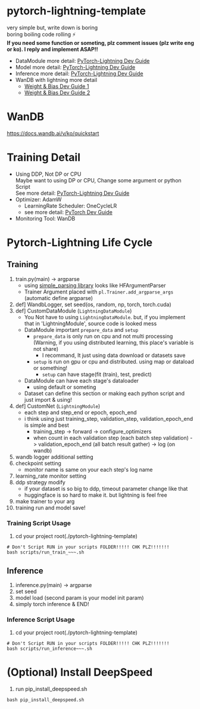 # pytorch-lightning-template
very simple but, write down is boring </br>
boring boiling code rolling ⚡ </br>
**If you need some function or someting, plz comment issues (plz write eng or ko). I reply and implement ASAP!!** </br>
- DataModule more detail: [PyTorch-Lightning Dev Guide](https://pytorch-lightning.readthedocs.io/en/stable/data/datamodule.html)
- Model more detail: [PyTorch-Lightning Dev Guide](https://pytorch-lightning.readthedocs.io/en/stable/common/lightning_module.html)
- Inference more detail: [PyTorch-Lightning Dev Guide](https://pytorch-lightning.readthedocs.io/en/stable/deploy/production_intermediate.html)
- WanDB with lightning more detail
    - [Weight & Bias Dev Guide 1](https://wandb.ai/wandb_fc/korean/reports/Weights-Biases-Pytorch-Lightning---VmlldzozNzAxOTg)
    - [Weight & Bias Dev Guide 2](https://docs.wandb.ai/guides/integrations/lightning)

# WanDB
https://docs.wandb.ai/v/ko/quickstart

# Training Detail
- Using DDP, Not DP or CPU</br>
    Maybe want to using DP or CPU, Change some argument or python Script</br>
    See more detail: [PyTorch-Lightning Dev Guide](https://pytorch-lightning.readthedocs.io/en/stable/accelerators/gpu_intermediate.html)
- Optimizer: AdamW
    - LearningRate Scheduler: OneCycleLR
    - see more detail: [PyTorch Dev Guide](https://pytorch.org/docs/stable/optim.html)
- Monitoring Tool: WanDB

# Pytorch-Lightning Life Cycle
## Training
1. train.py(main) -> argparse
    - using [simple_parsing library](https://github.com/lebrice/SimpleParsing) looks like HFArgumentParser
    - Trainer Argument placed with `pl.Trainer.add_argparse_args` (automatic define argparse)
2. def] WandbLogger, set seed(os, random, np, torch, torch.cuda)
3. def] CustomDataModule (`LightningDataModule`)
    - You Not have to using `LightningDataModule`. but, if you implement that in 'LightningModule', source code is looked mess
    - DataModule important `prepare_data` and `setup`
        - `prepare_data` is only run on cpu and not multi processing (Warning, if you using distributed learning, this place's variable is not share)
            - I recommand, It just using data download or datasets save
        - `setup` is run on gpu or cpu and distributed. using map or dataload or something!
            - `setup` can have stage(fit (train), test, predict)
    - DataModule can have each stage's dataloader
        - using default or someting
    - Dataset can define this section or making each python script and just import & using!
4. def] CustomNet (`LightningModule`)
    - each step and step_end or epoch, epoch_end
    - i think using just training_step, validation_step, validation_epoch_end is simple and best
        - training_step -> forward -> configure_optimizers
        - when count in each validation step (each batch step validation) -> validation_epoch_end (all batch result gather) -> log (on wandb)
5. wandb logger additional setting
6. checkpoint setting
    - monitor name is same on your each step's log name
7. learning_rate monitor setting
8. ddp strategy modify
    - if your dataset is so big to ddp, timeout parameter change like that
    - huggingface is so hard to make it. but lightning is feel free
9. make trainer to your arg
10. training run and model save!

### Training Script Usage
1. cd your project root(./pytorch-lightning-template)
```
# Don't Script RUN in your scripts FOLDER!!!!! CHK PLZ!!!!!!!
bash scripts/run_train_~~~.sh
```

## Inference
1. inference.py(main) -> argparse
2. set seed
3. model load (second param is your model init param)
4. simply torch inference & END!

### Inference Script Usage
1. cd your project root(./pytorch-lightning-template)
```
# Don't Script RUN in your scripts FOLDER!!!!! CHK PLZ!!!!!!!
bash scripts/run_inference~~~.sh
```

# (Optional) Install DeepSpeed
1. run pip_install_deepspeed.sh
```
bash pip_install_deepspeed.sh
```
